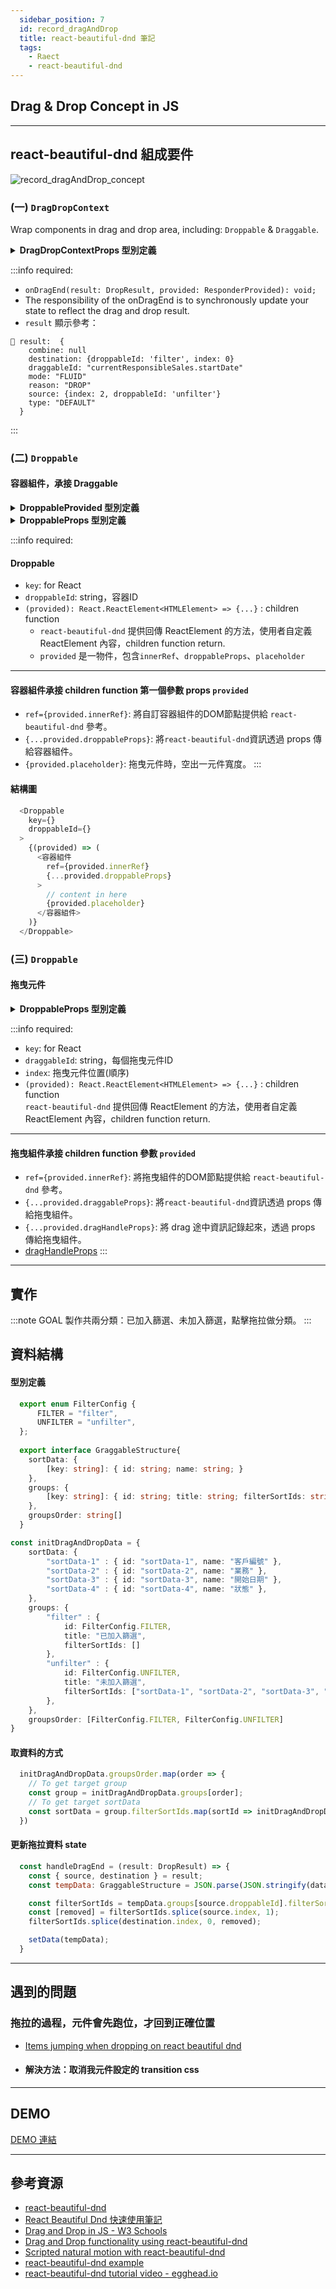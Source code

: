 ```yaml
---
  sidebar_position: 7
  id: record_dragAndDrop
  title: react-beautiful-dnd 筆記
  tags:
    - Raect
    - react-beautiful-dnd
---
```

## Drag & Drop Concept in JS


---
## react-beautiful-dnd 組成要件
![record_dragAndDrop_concept](../../static/img/docs/record/record_dragAndDrop_concept.png)

### (一) `DragDropContext`
Wrap components in drag and drop area, including: `Droppable` & `Draggable`.

<details>
  <summary><strong> DragDropContextProps 型別定義</strong></summary>

  ```typescript
  export interface DragDropContextProps {
      onBeforeCapture?(before: BeforeCapture): void;
      onBeforeDragStart?(initial: DragStart): void;
      onDragStart?(initial: DragStart, provided: ResponderProvided): void;
      onDragUpdate?(initial: DragUpdate, provided: ResponderProvided): void;
      // highlight-start 
      onDragEnd(result: DropResult, provided: ResponderProvided): void;
      // highlight-end 
      children: React.ReactNode | null;
      dragHandleUsageInstructions?: string | undefined;
      nonce?: string | undefined;
      enableDefaultSensors?: boolean | undefined;
      sensors?: Sensor[] | undefined;
  }
  ```
</details>

:::info required:
  - `onDragEnd(result: DropResult, provided: ResponderProvided): void;`
  - The responsibility of the onDragEnd is to synchronously update your state to reflect the drag and drop result. 
  - `result` 顯示參考：
  ```
  🚀 result:  {
      combine: null
      destination: {droppableId: 'filter', index: 0}
      draggableId: "currentResponsibleSales.startDate"
      mode: "FLUID"
      reason: "DROP"
      source: {index: 2, droppableId: 'unfilter'}
      type: "DEFAULT"
    }
  ```
:::


### (二) `Droppable`
#### 容器組件，承接 Draggable
<details>
  <summary><strong> DroppableProvided 型別定義</strong></summary>

  ```typescript
  export interface DroppableProvided {
    innerRef: (element: HTMLElement | null) => any;
    placeholder?: React.ReactElement<HTMLElement> | null | undefined;
    droppableProps: DroppableProvidedProps;
  }
  ```
</details>

<details>
  <summary><strong> DroppableProps 型別定義</strong></summary>

  ```typescript
  export interface DroppableProps {
      type?: TypeId | undefined;
      mode?: DroppableMode | undefined;
      isDropDisabled?: boolean | undefined;
      isCombineEnabled?: boolean | undefined;
      ignoreContainerClipping?: boolean | undefined;
      renderClone?: DraggableChildrenFn | undefined;
      getContainerForClone?: (() => React.ReactElement<HTMLElement>) | undefined;
      direction?: Direction | undefined; // 橫排、直排
      // highlight-start 
      droppableId: DroppableId;
      children(provided: DroppableProvided, snapshot: DroppableStateSnapshot): React.ReactElement<HTMLElement>;
      // highlight-end 
  }
  ```
</details>

:::info required:
#### Droppable
  - `key`: for React
  - `droppableId`: string，容器ID
  - `(provided): React.ReactElement<HTMLElement> => {...}` : children function<br/>
    - `react-beautiful-dnd` 提供回傳 ReactElement 的方法，使用者自定義 ReactElement 內容，children function return. 
    - `provided` 是一物件，包含`innerRef`、`droppableProps`、`placeholder`
  
---
#### 容器組件承接 children function 第一個參數 props `provided` 
  - `ref={provided.innerRef}`: 將自訂容器組件的DOM節點提供給 `react-beautiful-dnd` 參考。
  - `{...provided.droppableProps}`: 將`react-beautiful-dnd`資訊透過 props 傳給容器組件。
  - `{provided.placeholder}`: 拖曳元件時，空出一元件寬度。
:::

#### 結構圖
```js
  <Droppable
    key={}
    droppableId={}
  >
    {(provided) => (
      <容器組件 
        ref={provided.innerRef}
        {...provided.droppableProps}
      >
        // content in here
        {provided.placeholder}
      </容器組件>
    )}
  </Droppable>

```

### (三) `Droppable`
#### 拖曳元件
<details>
  <summary><strong> DroppableProps 型別定義</strong></summary>

```typescript
export type DraggableChildrenFn = (
  // highlight-start 
  provided: DraggableProvided,
  // highlight-end 
  snapshot: DraggableStateSnapshot,
  rubric: DraggableRubric,
) => React.ReactElement<HTMLElement>;

export interface DraggableProps {
    // highlight-start 
    draggableId: DraggableId;
    index: number;
    children: DraggableChildrenFn;
    // highlight-end 
    isDragDisabled?: boolean | undefined;
    disableInteractiveElementBlocking?: boolean | undefined;
    shouldRespectForcePress?: boolean | undefined;
}
```
</details>

:::info required:
  - `key`: for React
  - `draggableId`: string，每個拖曳元件ID<br/>
  - `index`: 拖曳元件位置(順序)
  - `(provided): React.ReactElement<HTMLElement> => {...}` : children function<br/>
    `react-beautiful-dnd` 提供回傳 ReactElement 的方法，使用者自定義 ReactElement 內容，children function return. 

  ---
  #### 拖曳組件承接 children function 參數 `provided`
  - `ref={provided.innerRef}`: 將拖曳組件的DOM節點提供給 `react-beautiful-dnd` 參考。
  - `{...provided.draggableProps}`: 將`react-beautiful-dnd`資訊透過 props 傳給拖曳組件。
  - `{...provided.dragHandleProps}`: 將 drag 途中資訊記錄起來，透過 props 傳給拖曳組件。         
  - [dragHandleProps](https://github.com/atlassian/react-beautiful-dnd/blob/master/docs/api/draggable.md#draghandleprops-type-information)
:::

---
## 實作
:::note GOAL
  製作共兩分類：已加入篩選、未加入篩選，點擊拖拉做分類。
:::

## 資料結構
#### 型別定義

```typescript type.ts
  export enum FilterConfig {
      FILTER = "filter",
      UNFILTER = "unfilter",
  };
 
  export interface GraggableStructure{
    sortData: {
        [key: string]: { id: string; name: string; }
    },
    groups: {
        [key: string]: { id: string; title: string; filterSortIds: string[]; }
    },
    groupsOrder: string[]
  }
```

```typescript initDragDopData.ts
const initDragAndDropData = {
    sortData: {
        "sortData-1" : { id: "sortData-1", name: "客戶編號" },
        "sortData-2" : { id: "sortData-2", name: "業務" },
        "sortData-3" : { id: "sortData-3", name: "開始日期" },
        "sortData-4" : { id: "sortData-4", name: "狀態" },
    },
    groups: {
        "filter" : {
            id: FilterConfig.FILTER, 
            title: "已加入篩選", 
            filterSortIds: []
        },
        "unfilter" : {
            id: FilterConfig.UNFILTER, 
            title: "未加入篩選", 
            filterSortIds: ["sortData-1", "sortData-2", "sortData-3", "sortData-4"]
        },
    },
    groupsOrder: [FilterConfig.FILTER, FilterConfig.UNFILTER]
}
```

#### 取資料的方式
```js
  initDragAndDropData.groupsOrder.map(order => {
    // To get target group
    const group = initDragAndDropData.groups[order];
    // To get target sortData
    const sortData = group.filterSortIds.map(sortId => initDragAndDropData.sortData[sortId])
  })
```

#### 更新拖拉資料 state
```js
  const handleDragEnd = (result: DropResult) => {
    const { source, destination } = result;
    const tempData: GraggableStructure = JSON.parse(JSON.stringify(data));

    const filterSortIds = tempData.groups[source.droppableId].filterSortIds;
    const [removed] = filterSortIds.splice(source.index, 1);
    filterSortIds.splice(destination.index, 0, removed);

    setData(tempData);
  }
```

---
## 遇到的問題
### 拖拉的過程，元件會先跑位，才回到正確位置
- [Items jumping when dropping on react beautiful dnd](https://stackoverflow.com/questions/59130533/items-jumping-when-dropping-on-react-beautiful-dnd)
- #### 解決方法：取消我元件設定的 transition css 

---
## DEMO
[DEMO 連結](https://codesandbox.io/embed/practice-react-beautiful-dnd-typescript-fi4yxz?fontsize=14&hidenavigation=1&theme=dark)

---
## 參考資源
- [react-beautiful-dnd](https://github.com/atlassian/react-beautiful-dnd)
- [React Beautiful Dnd 快速使用筆記](https://andyyou.github.io/2019/06/04/react-beautiful-dnd-quick-note/)
- [Drag and Drop in JS - W3 Schools](https://www.w3schools.com/html/tryit.asp?filename=tryhtml5_draganddrop2)
- [Drag and Drop functionality using react-beautiful-dnd](https://wearecommunity.io/communities/india-united-ui-community/articles/1242)
- [Scripted natural motion with react-beautiful-dnd](https://dev.to/raathigesh/scripted-natural-motion-with-react-beautiful-dnd-4ifj)
- [react-beautiful-dnd example](https://react-beautiful-dnd.netlify.app/?path=/story/multiple-horizontal-lists--stress-test)
- [react-beautiful-dnd tutorial video - egghead.io](https://egghead.io/lessons/react-customise-the-appearance-of-an-app-during-a-drag-using-react-beautiful-dnd-snapshot-values)
